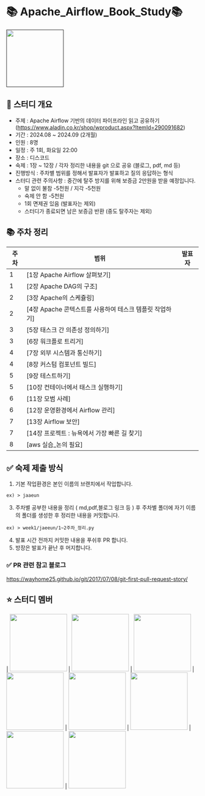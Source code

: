 # 📚 Apache_Airflow_Book_Study📚
<a href="">
<img src="https://image.aladin.co.kr/product/29009/16/cover500/k002836425_1.jpg" width="150px"/></a> 


## 🔴 스터디 개요
- 주제 : Apache Airflow 기반의 데이터 파이프라인 읽고 공유하기
(https://www.aladin.co.kr/shop/wproduct.aspx?ItemId=290091682)
- 기간 : 2024.08 ~ 2024.09 (2개월)
- 인원 : 8명
- 일정 : 주 1회, 화요일 22:00
- 장소 : 디스코드
- 숙제 : 1장 ~ 12장 / 각자 정리한 내용을 git 으로 공유 (블로그, pdf, md 등)
- 진행방식 : 주차별 범위를 정해서 발표자가 발표하고 질의 응답하는 형식
- 스터디 관련 주의사항 : 중간에 탈주 방지를 위해 보증금 2만원을 받을 예정입니다.
    - 말 없이 불참 -5천원 / 지각 -5천원
    - 숙제 안 함 -5천원
    - 1회 면제권 있음 (발표자는 제외)
    - 스터디가 종료되면 남은 보증금 반환 (중도 탈주자는 제외)
 
## 📚 주차 정리

|주차| 범위                                                    | 발표자    |
| ---| ---------------------                                  | ------    |
| 1  | [1장 Apache Airflow 살펴보기]                           |     |
| 1  | [2장 Apache DAG의 구조]                                 |     |
| 2  | [3장 Apache의 스케쥴링]                                     |     |
| 2  | [4장 Apache 콘텍스트를 사용하여 테스크 템플릿 작업하기]         |     |
| 3  | [5장 태스크 간 의존성 정의하기]                                 |     |
| 3  | [6장 워크플로 트리거]                                     |     |
| 4  | [7장 외부 시스템과 통신하기]                             |     |
| 4  | [8장 커스텀 컴포넌트 빌드]                             |     |
| 5  | [9장 테스트하기]                                     |     |
| 5  | [10장 컨테이너에서 태스크 실행하기]                     |     |
| 6  | [11장 모범 사례]                                         |     |
| 6  | [12장 운영환경에서 Airflow 관리]                 |     |
| 7  | [13장  Airflow 보안]                             |     |
| 7  | [14장 프로젝트 : 뉴욕에서 가장 빠른 길 찾기]         |     |
| 8  | [aws 실습_논의 필요]         |     |


## ✅ 숙제 제출 방식 
1. 기본 작업환경은 본인 이름의 브랜치에서 작업합니다.
```
ex) > jaaeun
```
3. 주차별 공부한 내용을 정리 ( md,pdf,블로그 링크 등 ) 후 주차별 폴더에 자기 이름의 폴더를 생성한 후 정리한 내용을 커밋합니다.
```
ex) > week1/jaeeun/1~2주차_정리.py
```
4. 발표 시간 전까지 커밋한 내용을 푸쉬후 PR 합니다.
5. 방장은 발표가 끝난 후 머지합니다.

### ✅ PR 관련 참고 블로그
https://wayhome25.github.io/git/2017/07/08/git-first-pull-request-story/




## ⭐️ 스터디 멤버 
| <a href="https://github.com/jojaegu2"><img src="https://avatars.githubusercontent.com/u/65579171?v=4" width="150px"/></a> 
| <a href="https://github.com/dane805"><img src="https://avatars.githubusercontent.com/u/39235119?v=4" width="150px"/></a> 
| <a href="https://github.com/limseunghyun95"><img src="https://avatars.githubusercontent.com/u/58515197?v=4" width="150px"/></a> 
| <a href="https://github.com/Mollis-Kim"><img src="https://avatars.githubusercontent.com/u/57851658?v=4" width="150px"/></a> 
| <a href="https://github.com/rhfem32"><img src="https://avatars.githubusercontent.com/u/176383669?v=4" width="150px"/></a> 
| <a href="https://github.com/sejeong-park"><img src="https://avatars.githubusercontent.com/u/62873925?v=4" width="150px"/></a> 
| <a href="https://github.com/sy0218"><img src="https://avatars.githubusercontent.com/u/114718389?v=4" width="150px"/></a> 
| <a href="https://github.com/yeseonson"><img src="https://avatars.githubusercontent.com/u/72899454?v=4" width="150px"/></a>
